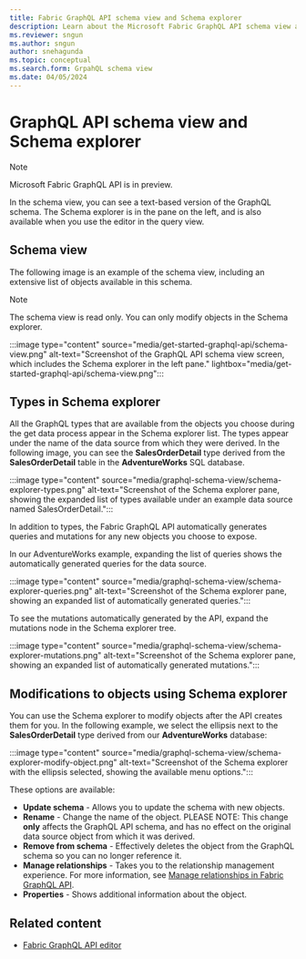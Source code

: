 ```yaml
---
title: Fabric GraphQL API schema view and Schema explorer
description: Learn about the Microsoft Fabric GraphQL API schema view and the Schema explorer pane, including how to modify objects.
ms.reviewer: sngun
ms.author: sngun
author: snehagunda
ms.topic: conceptual
ms.search.form: GrpahQL schema view
ms.date: 04/05/2024
---
```


# GraphQL API schema view and Schema explorer

> [!NOTE]
> Microsoft Fabric GraphQL API is in preview.

In the schema view, you can see a text-based version of the GraphQL schema. The Schema explorer is in the pane on the left, and is also available when you use the editor in the query view.

## Schema view

The following image is an example of the schema view, including an extensive list of objects available in this schema.

> [!NOTE]
> The schema view is read only. You can only modify objects in the Schema explorer.

:::image type="content" source="media/get-started-graphql-api/schema-view.png" alt-text="Screenshot of the GraphQL API schema view screen, which includes the Schema explorer in the left pane." lightbox="media/get-started-graphql-api/schema-view.png":::

## Types in Schema explorer

All the GraphQL types that are available from the objects you choose during the get data process appear in the Schema explorer list. The types appear under the name of the data source from which they were derived. In the following image, you can see the **SalesOrderDetail** type derived from the **SalesOrderDetail** table in the **AdventureWorks** SQL database.

:::image type="content" source="media/graphql-schema-view/schema-explorer-types.png" alt-text="Screenshot of the Schema explorer pane, showing the expanded list of types available under an example data source named SalesOrderDetail.":::

In addition to types, the Fabric GraphQL API automatically generates queries and mutations for any new objects you choose to expose.

In our AdventureWorks example, expanding the list of queries shows the automatically generated queries for the data source.

:::image type="content" source="media/graphql-schema-view/schema-explorer-queries.png" alt-text="Screenshot of the Schema explorer pane, showing an expanded list of automatically generated queries.":::

To see the mutations automatically generated by the API, expand the mutations node in the Schema explorer tree.

:::image type="content" source="media/graphql-schema-view/schema-explorer-mutations.png" alt-text="Screenshot of the Schema explorer pane, showing an expanded list of automatically generated mutations.":::

## Modifications to objects using Schema explorer

You can use the Schema explorer to modify objects after the API creates them for you. In the following example, we select the ellipsis next to the **SalesOrderDetail** type derived from our **AdventureWorks** database:

:::image type="content" source="media/graphql-schema-view/schema-explorer-modify-object.png" alt-text="Screenshot of the Schema explorer with the ellipsis selected, showing the available menu options.":::

These options are available:

- **Update schema** - Allows you to update the schema with new objects.
- **Rename** - Change the name of the object. PLEASE NOTE: This change **only** affects the GraphQL API schema, and has no effect on the original data source object from which it was derived.
- **Remove from schema** - Effectively deletes the object from the GraphQL schema so you can no longer reference it.
- **Manage relationships** - Takes you to the relationship management experience. For more information, see [Manage relationships in Fabric GraphQL API](manage-relationships.md).
- **Properties** - Shows additional information about the object.

## Related content

- [Fabric GraphQL API editor](graphql-api-editor.md)
